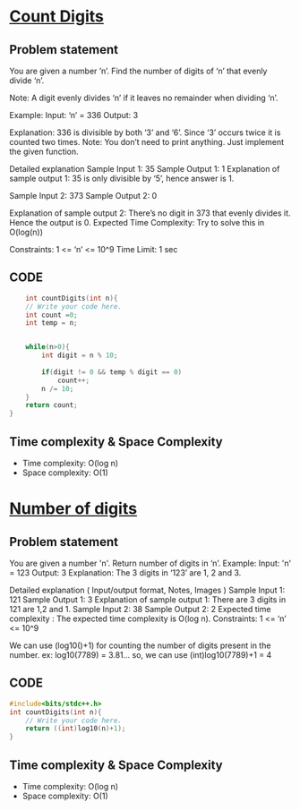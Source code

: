 # [Count Digits](https://www.codingninjas.com/studio/problems/count-digits_8416387?utm_source=striver&utm_medium=website&utm_campaign=a_zcoursetuf&leftPanelTabValue=PROBLEM)

## Problem statement
You are given a number ’n’.
Find the number of digits of ‘n’ that evenly divide ‘n’.

Note:
A digit evenly divides ‘n’ if it leaves no remainder when dividing ‘n’.

Example:
Input: ‘n’ = 336
Output: 3

Explanation:
336 is divisible by both ‘3’ and ‘6’. Since ‘3’ occurs twice it is counted two times.
Note:
You don’t need to print anything. Just implement the given function.

Detailed explanation 
Sample Input 1:
35
Sample Output 1:
1
Explanation of sample output 1:
35 is only divisible by ‘5’, hence answer is 1.

Sample Input 2:
373
Sample Output 2:
0

Explanation of sample output 2:
There’s no digit in 373 that evenly divides it. Hence the output is 0.
Expected Time Complexity:
Try to solve this in O(log(n)) 

Constraints:
1 <= ‘n’ <= 10^9
Time Limit: 1 sec

## CODE
```cpp
    int countDigits(int n){
	// Write your code here.
	int count =0;
	int temp = n;


	while(n>0){
		int digit = n % 10;
		
		if(digit != 0 && temp % digit == 0)
			count++;
		n /= 10;
	}
	return count;	
}

```

## Time complexity & Space Complexity
- Time complexity: O(log n)
- Space complexity: O(1)



# [Number of digits](https://www.codingninjas.com/studio/problems/number-of-digits_9173?utm_source=youtube&utm_medium=affiliate&utm_campaign=striver_Arrayproblems&leftPanelTabValue=PROBLEM)

## Problem statement
You are given a number 'n'.
Return number of digits in ‘n’.
Example:
Input: 'n' = 123
Output: 3
Explanation:
The 3 digits in ‘123’ are 1, 2 and 3. 

Detailed explanation ( Input/output format, Notes, Images )
Sample Input 1:
121
Sample Output 1:
3
Explanation of sample output 1:
There are 3 digits in 121 are 1,2 and 1.
Sample Input 2:
38
Sample Output 2:
2
Expected time complexity :
The expected time complexity is O(log n).
Constraints:
1 <= ‘n’ <= 10^9

We can use (log10()+1) for counting the number of digits present in the number. ex: log10(7789) = 3.81... so, we can use (int)log10(7789)+1 = 4
## CODE
```cpp
#include<bits/stdc++.h>
int countDigits(int n){
	// Write your code here.
	return ((int)log10(n)+1);	
}
```

## Time complexity & Space Complexity
- Time complexity: O(log n)
- Space complexity: O(1)